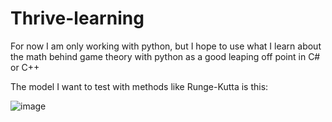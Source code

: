 # Thrive-learning
For now I am only working with python, but I hope to use what I learn about the math behind game theory with python as a good leaping off point in C# or C++

The model I want to test with methods like Runge-Kutta is this:

![image](https://github.com/Dracalia-Ray/Thrive-learning/assets/108141470/4947e312-bda7-4bb0-a70e-99667bca6893)

